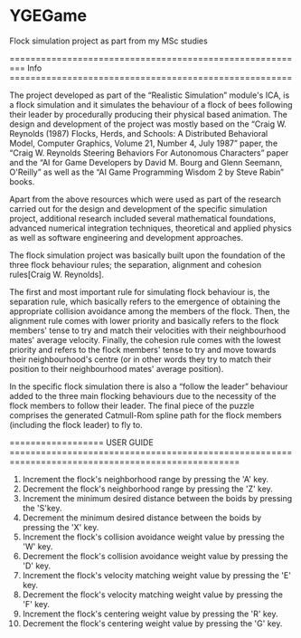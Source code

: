 # YGEGame
Flock simulation project as part from my MSc studies



========================================================= Info  ======================================================

The project developed as part of the “Realistic Simulation” module's ICA, is a flock simulation
and it simulates the behaviour of a flock of bees following their leader by procedurally
producing their physical based animation. The design and development of the project was mostly
based on the “Craig W. Reynolds (1987) Flocks, Herds, and Schools: A Distributed Behavioral Model,
Computer Graphics, Volume 21, Number 4, July 1987” paper, the “Craig W. Reynolds Steering
Behaviors For Autonomous Characters” paper and the “AI for Game Developers by David M. Bourg
and Glenn Seemann, O'Reilly” as well as the “AI Game Programming Wisdom 2 by Steve Rabin”
books.

Apart from the above resources which were used as part of the research carried out for the
design and development of the specific simulation project, additional research included several
mathematical foundations, advanced numerical integration techniques, theoretical and applied
physics as well as software engineering and development approaches.

The flock simulation project was basically built upon the foundation of the three
flock behaviour rules; the separation, alignment and cohesion rules[Craig W. Reynolds]. 

The first and most important rule for simulating flock behaviour is, the separation rule, which basically refers
to the emergence of obtaining the appropriate collision avoidance among the members of the flock. Then, the
alignment rule comes with lower priority and basically refers to the flock members' tense to try and
match their velocities with their neighbourhood mates' average velocity. Finally, the cohesion rule
comes with the lowest priority and refers to the flock members' tense to try and move towards their
neighbourhood's centre (or in other words they try to match their position to their neighbourhood
mates' average position).

In the specific flock simulation there is also a “follow the leader”
behaviour added to the three main flocking behaviours due to the necessity of the flock members to
follow their leader. The final piece of the puzzle comprises the generated Catmull-Rom spline path
for the flock members (including the flock leader) to fly to.






================== USER GUIDE ==================================================================================================

1) Increment the flock's neighborhood range by pressing the 'A' key.
2) Decrement the flock's neighborhood range by pressing the 'Z' key.
3) Increment the minimum desired distance between the boids by pressing the 'S'key.
4) Decrement the minimum desired distance between the boids by pressing the 'X' key.
5) Increment the flock's collision avoidance weight value by pressing the 'W' key.
6) Decrement the flock's collision avoidance weight value by pressing the 'D' key.
7) Increment the flock's velocity matching weight value by pressing the 'E' key.
8) Decrement the flock's velocity matching weight value by pressing the 'F' key.
9) Increment the flock's centering weight value by pressing the 'R' key.
10) Decrement the flock's centering weight value by pressing the 'G' key.
